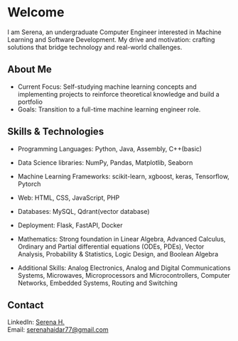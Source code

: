 # Welcome

I am Serena, an undergraduate Computer Engineer interested in Machine Learning and Software Development. My drive and motivation: crafting solutions that bridge technology and real-world challenges.
 ## About Me
 
  - Current Focus: Self-studying machine learning concepts and implementing projects to reinforce theoretical knowledge and build a portfolio
  - Goals: Transition to a full-time machine learning engineer role.

## Skills & Technologies

  - Programming Languages: Python, Java, Assembly, C++(basic)
  - Data Science libraries: NumPy, Pandas, Matplotlib, Seaborn
  - Machine Learning Frameworks: scikit-learn, xgboost, keras, Tensorflow, Pytorch
  - Web: HTML, CSS, JavaScript, PHP
  - Databases: MySQL, Qdrant(vector database)
  - Deployment: Flask, FastAPI, Docker
    
  - Mathematics: Strong foundation in Linear Algebra, Advanced Calculus, Ordinary and Partial differential equations (ODEs, PDEs), Vector Analysis, Probability & Statistics, Logic Design, and Boolean Algebra
  - Additional Skills: Analog Electronics, Analog and Digital Communications Systems, Microwaves, Microprocessors and Microcontrollers, Computer Networks, Embedded Systems, Routing and Switching

## Contact

  LinkedIn: [Serena H.](https://www.linkedin.com/in/serena-haidar/)<br>
  Email: serenahaidar77@gmail.com



<!---
Serena-github-c/Serena-github-c is a ✨ special ✨ repository because its `README.md` (this file) appears on your GitHub profile.
You can click the Preview link to take a look at your changes.
--->

